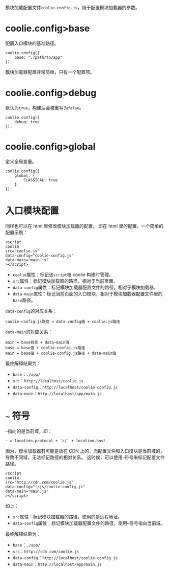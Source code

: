 模块加载配置文件`coolie-config.js`，用于配置模块加载器的参数。

# coolie.config>base
配置入口模块的基准路径。

```
coolie.config({
    base: "./path/to/app"
});
```

模块加载器配置非常简单，只有一个配置项。



# coolie.config>debug
默认为`true`，构建后会被重写为`false`。

```
coolie.config({
    debug: true
});
```



# coolie.config>global
定义全局变量。

```
coolie.config({
    global: {
        CLASSICAL: true
    }
});
```



# 入口模块配置
同样也可以在 html 里修改模块加载器的配置。
即在 html 里的配置，一个简单的配置示例：

```
<script
coolie
src="coolie.js"
data-config="coolie-config.js"
data-main="main.js"
></script>
```

- `coolie`属性：标记该`script`被 coolie 构建时管理。
- `src`属性：标记模块加载器的路径，相对于当前页面。
- `data-config`属性：标记模块加载器配置文件的路径，相对于模块加载器。
- `data-main`属性：标记当前页面的入口模块，相对于模块加载器配置文件里的`base`路径。

`data-config`的对应关系：
```
coolie-config.js路径 = data-config值 + coolie.js路径
```

`data-main`的对应关系：
```
main = base目录 + data-main值
base = base值 + coolie-config.js路径
main = base值 + coolie-config.js路径 + data-main值
```

最终解释结果为：

- `base`：`./app/`
- `src`：`http://localhost/coolie.js`
- `data-config`：`http://localhost/coolie-config.js`
- `data-main`：`http://localhost/app/main.js`



# `~` 符号
`~`指向的是当前域，即：
```
~ = location.protocol + '//' + location.host
```

因为，模块加载器有可能是放在 CDN 上的，而配置文件和入口模块是当前域的，导致不同域，无法标记路径的相对关系。
这时候，可以使用`~`符号来标记配置文件路径。

```
<script
coolie
src="http://cdn.com/coolie.js"
data-config="~/js/coolie-config.js"
data-main="main.js"
></script>
```

如上：

- `src`属性：标记模块加载器的路径，使用的是远程地址。
- `data-config`属性：标记模块加载器配置文件的路径，使用`~`符号指向当前域。

最终解释结果为：

- `base`：`./app/`
- `src`：`http://cdn.com/coolie.js`
- `data-config`：`http://localhost/coolie-config.js`
- `data-main`：`http://localhost/app/main.js`







